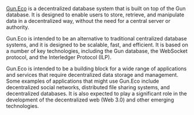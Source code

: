 [Gun.Eco](Gun.Eco) is a decentralized database system that is built on top of the Gun database. It is designed to enable users to store, retrieve, and manipulate data in a decentralized way, without the need for a central server or authority.

Gun.Eco is intended to be an alternative to traditional centralized database systems, and it is designed to be scalable, fast, and efficient. It is based on a number of key technologies, including the Gun database, the WebSocket protocol, and the Interledger Protocol (ILP).

Gun.Eco is intended to be a building block for a wide range of applications and services that require decentralized data storage and management. Some examples of applications that might use Gun.Eco include decentralized social networks, distributed file sharing systems, and decentralized databases. It is also expected to play a significant role in the development of the decentralized web (Web 3.0) and other emerging technologies.